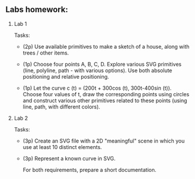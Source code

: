 ## Labs homework:

1. Lab 1 

   Tasks:

   - (2p) Use available primitives to make a sketch of a house, along with trees / other items.

   - (1p) Choose four points A, B, C, D. Explore various SVG primitives (line, polyline, path - with various options). Use both absolute positioning and relative positioning.

   - (1p) Let the curve c (t) = (200t + 300cos (t), 300t-400sin (t)). Choose four values of t, draw the corresponding points using circles and construct various other primitives related to these points (using line, path, with different colors).

2. Lab 2

   Tasks:

   - (3p) Create an SVG file with a 2D "meaningful" scene in which you use at least 10 distinct elements.

   - (3p) Represent a known curve in SVG. 

     For both requirements, prepare a short documentation.